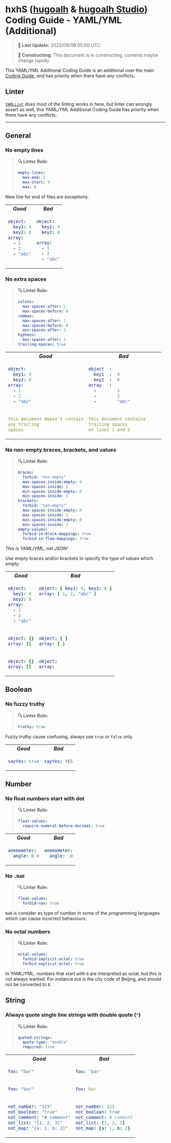 [hugoalh]: https://github.com/hugoalh
[hugoalh-studio]: https://github.com/hugoalh-studio

# hxhS ([hugoalh][hugoalh] & [hugoalh Studio][hugoalh-studio]) Coding Guide - YAML/YML (Additional)

> **📅 Last Update:** 2022/09/09 05:00 UTC
>
> **🚧 Constructing:** This document is in constructing, contents maybe change rapidly.

This YAML/YML Additional Coding Guide is an additional over the main [Coding Guide](./main.md), and has priority when there have any conflicts.

## Linter

[`YAMLLint`](https://github.com/adrienverge/yamllint) does most of the linting works in here, but linter can wrongly assert as well, this YAML/YML Additional Coding Guide has priority when there have any conflicts.

---

## General

### No empty lines

> **🔍 Linter Rule:**
>
> ```yml
> empty-lines:
>   max-end: 1
>   max-start: 0
>   max: 0
> ```

New line for end of files are exceptions.

<table>
<tbody valign="top">
<tr>
<td align="center"><b><i>Good</i></b></td>
<td align="center"><b><i>Bad</i></b></td>
</tr>
<tr>
<td>

```yml
object:
  key1: 4
  key2: 8
array:
  - 1
  - 2
  - "abc"
```

</td>
<td>

```yml
object:
  key1: 4
  key2: 8

array:
  - 1
  - 2
  - "abc"
```

</td>
</tr>
</tbody>
</table>

### No extra spaces

> **🔍 Linter Rule:**
>
> ```yml
> colons:
>   max-spaces-after: 1
>   max-spaces-before: 0
> commas:
>   max-spaces-after: 1
>   max-spaces-before: 0
>   min-spaces-after: 1
> hyphens:
>   max-spaces-after: 1
> trailing-spaces: true
> ```

<table>
<tbody valign="top">
<tr>
<td align="center"><b><i>Good</i></b></td>
<td align="center"><b><i>Bad</i></b></td>
</tr>
<tr>
<td>

```yml
object:
  key1: 4
  key2: 8
array:
  - 1
  - 2
  - "abc"
```

</td>
<td>

```yml
object  :
  key1  :  4
  key2  :  8
array   :
  -        1
  -        2
  -        "abc"
```

</td>
</tr>
<tr>
<td>

```yml
this document doesn't contain
any trailing
spaces
```

</td>
<td>

```yml
this document contains     
trailing spaces
on lines 1 and 3         
```

</td>
</tr>
</tbody>
</table>

### No non-empty braces, brackets, and values

> **🔍 Linter Rule:**
>
> ```yml
> braces:
>   forbid: "non-empty"
>   max-spaces-inside-empty: 0
>   max-spaces-inside: 1
>   min-spaces-inside-empty: 0
>   min-spaces-inside: 1
> brackets:
>   forbid: "non-empty"
>   max-spaces-inside-empty: 0
>   max-spaces-inside: 1
>   min-spaces-inside-empty: 0
>   min-spaces-inside: 1
> empty-values:
>   forbid-in-block-mappings: true
>   forbid-in-flow-mappings: true
> ```

*This is YAML/YML, not JSON!*

Use empty braces and/or brackets to specify the type of values which empty.

<table>
<tbody valign="top">
<tr>
<td align="center"><b><i>Good</i></b></td>
<td align="center"><b><i>Bad</i></b></td>
</tr>
<tr>
<td>

```yml
object:
  key1: 4
  key2: 8
array:
  - 1
  - 2
  - "abc"
```

</td>
<td>

```yml
object: { key1: 4, key2: 8 }
array: [ 1, 2, "abc" ]
```

</td>
</tr>
<tr>
<td>

```yml
object: {}
array: []
```

</td>
<td>

```yml
object: { }
array: [ ]
```

</td>
</tr>
<tr>
<td>

```yml
object: {}
array: []
```

</td>
<td>

```yml
object:
array:
```

</td>
</tr>
</tbody>
</table>

## Boolean

### No fuzzy truthy

> **🔍 Linter Rule:**
>
> ```yml
> truthy: true
> ```

Fuzzy truthy cause confusing, always use `true` or `false` only.

<table>
<tbody valign="top">
<tr>
<td align="center"><b><i>Good</i></b></td>
<td align="center"><b><i>Bad</i></b></td>
</tr>
<tr>
<td>

```yml
sayYes: true
```

</td>
<td>

```yml
sayYes: YES
```

</td>
</tr>
</tbody>
</table>

## Number

### No float numbers start with dot

> **🔍 Linter Rule:**
>
> ```yml
> float-values:
>   require-numeral-before-decimal: true
> ```

<table>
<tbody valign="top">
<tr>
<td align="center"><b><i>Good</i></b></td>
<td align="center"><b><i>Bad</i></b></td>
</tr>
<tr>
<td>

```yml
anemometer:
  angle: 0.0
```

</td>
<td>

```yml
anemometer:
  angle: .0
```

</td>
</tr>
</tbody>
</table>

### No `.NaN`

> **🔍 Linter Rule:**
>
> ```yml
> float-values:
>   forbid-nan: true
> ```

`NaN` is consider as type of number in some of the programming languages which can cause incorrect behaviours.

### No octal numbers

> **🔍 Linter Rule:**
>
> ```yml
> octal-values:
>   forbid-implicit-octal: true
>   forbid-explicit-octal: true
> ```

In YAML/YML, numbers that start with `0` are interpreted as octal, but this is not always wanted. For instance `010` is the city code of Beijing, and should not be converted to `8`.

## String

### Always quote single line strings with double quote (`"`)

> **🔍 Linter Rule:**
>
> ```yml
> quoted-strings:
>   quote-type: "double"
>   required: true
> ```

<table>
<tbody valign="top">
<tr>
<td align="center"><b><i>Good</i></b></td>
<td align="center"><b><i>Bad</i></b></td>
</tr>
<tr>
<td>

```yml
foo: "bar"
```

</td>
<td>

```yml
foo: 'bar'
```

</td>
</tr>
<tr>
<td>

```yml
foo: "bar"
```

</td>
<td>

```yml
foo: bar
```

</td>
</tr>
<tr>
<td>

```yml
not_number: "123"
not_boolean: "true"
not_comment: "# comment"
not_list: "[1, 2, 3]"
not_map: "{a: 1, b: 2}"
```

</td>
<td>

```yml
not_number: 123
not_boolean: true
not_comment: # comment
not_list: [1, 2, 3]
not_map: {a: 1, b: 2}
```

</td>
</tr>
</tbody>
</table>
